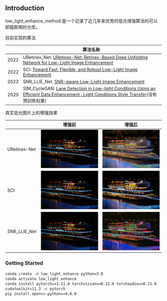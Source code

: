 ## Introduction

low_light_enhance_method 是一个记录了近几年来优秀的低光增强算法的可以即插即用的仓库。

目前实现的算法

|    | 算法名称                                                                                                                                                                                                                                                          |
|----|---------------------------------------------------------------------------------------------------------------------------------------------------------------------------------------------------------------------------------------------------------------|
| 2022 | URetinex_Net: [ URetinex-Net: Retinex-Based Deep Unfolding Network for Low-Light Image Enhancement](https://openaccess.thecvf.com/content/CVPR2022/papers/Wu_URetinex-Net_Retinex-Based_Deep_Unfolding_Network_for_Low-Light_Image_Enhancement_CVPR_2022_paper.pdf) |
| 2022 | SCI: [Toward Fast, Flexible, and Robust Low-Light Image Enhancement](https://openaccess.thecvf.com/content/CVPR2022/papers/Ma_Toward_Fast_Flexible_and_Robust_Low-Light_Image_Enhancement_CVPR_2022_paper.pdf)                                                |
| 2022 | SNR_LLIE_Net: [SNR-aware Low-Light Image Enhancement](https://jiaya.me/papers/cvpr22_xiaogang.pdf)                                                                                                                                                            |
| 2020 | SIM_CycleGAN: [Lane Detection in Low-light Conditions Using an Efficient Data Enhancement : Light Conditions Style Transfer](https://arxiv.org/abs/2002.01177)(没有预训练权重)                                                                                       |

真实低光图片上的增强效果

|     | 增强前 | 增强后 |
|-----|-----|-----|
|  URetinex-Net   |  ![](demo/inputs/img2.png)   |   ![](demo/outputs/URetinex_Net/img2.png) |
| SCI    |  ![](demo/inputs/img2.png)   |  ![](demo/outputs/SCI/img2.png)   |
|    SNR_LLIE_Net    |          ![](demo/inputs/img2.png)                    |           ![](demo/outputs/SNR_LLIE_Net/img2.png)                         |

### Getting Started

```
conda create -n low_light_enhance python=3.8
conda activate low_light_enhance
conda install pytorch==1.11.0 torchvision==0.12.0 torchaudio==0.11.0 cudatoolkit=11.3 -c pytorch
pip install opencv-python==4.6.0
```




